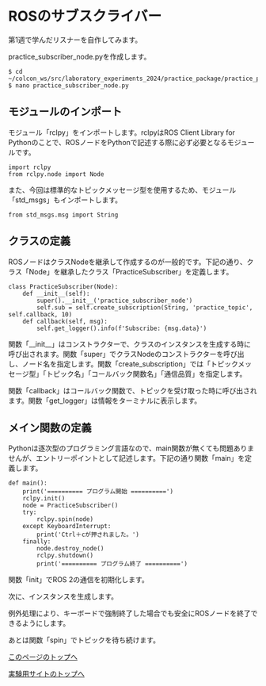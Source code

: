 # ROSのサブスクライバー
第1週で学んだリスナーを自作してみます。

practice_subscriber_node.pyを作成します。

```
$ cd ~/colcon_ws/src/laboratory_experiments_2024/practice_package/practice_package
$ nano practice_subscriber_node.py
```

## モジュールのインポート
モジュール「rclpy」をインポートします。rclpyはROS Client Library for Pythonのことで、ROSノードをPythonで記述する際に必ず必要となるモジュールです。

```
import rclpy
from rclpy.node import Node
```

また、今回は標準的なトピックメッセージ型を使用するため、モジュール「std_msgs」もインポートします。

```
from std_msgs.msg import String
```

## クラスの定義
ROSノードはクラスNodeを継承して作成するのが一般的です。下記の通り、クラス「Node」を継承したクラス「PracticeSubscriber」を定義します。

```
class PracticeSubscriber(Node):
    def __init__(self):
        super().__init__('practice_subscriber_node')
        self.sub = self.create_subscription(String, 'practice_topic', self.callback, 10)
    def callback(self, msg):
        self.get_logger().info(f'Subscribe: {msg.data}')
```

関数「\_\_init\_\_」はコンストラクターで、クラスのインスタンスを生成する時に呼び出されます。関数「super」でクラスNodeのコンストラクターを呼び出し、ノード名を指定します。関数「create_subscription」では「トピックメッセージ型」「トピック名」「コールバック関数名」「通信品質」を指定します。

関数「callback」はコールバック関数で、トピックを受け取った時に呼び出されます。関数「get_logger」は情報をターミナルに表示します。

## メイン関数の定義
Pythonは逐次型のプログラミング言語なので、main関数が無くても問題ありませんが、エントリーポイントとして記述します。下記の通り関数「main」を定義します。

```
def main():
    print('========== プログラム開始 ==========')
    rclpy.init()
    node = PracticeSubscriber()
    try:
        rclpy.spin(node)
    except KeyboardInterrupt:
        print('Ctrl＋cが押されました。')
    finally:
        node.destroy_node()
        rclpy.shutdown()
        print('========== プログラム終了 ==========')
```

関数「init」でROS 2の通信を初期化します。

次に、インスタンスを生成します。

例外処理により、キーボードで強制終了した場合でも安全にROSノードを終了できるようにします。

あとは関数「spin」でトピックを待ち続けます。

[このページのトップへ](#)

[実験用サイトのトップへ](https://stl-apu.github.io/laboratory_experiments/)
